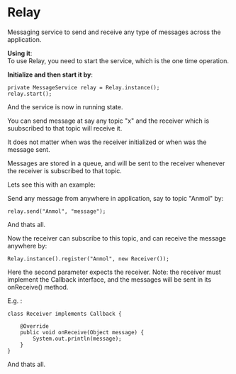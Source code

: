 # Relay
Messaging service to send and receive any type of messages across the application.

<b>Using it</b>:
<br>To use Relay, you need to start the service, which is the one time operation.

<b>Initialize and then start it by</b>: 

    private MessageService relay = Relay.instance();
    relay.start();

And the service is now in running state.

You can send message at say any topic "x" and the receiver which is suubscribed to that topic will receive it.

It does not matter when was the receiver initialized or when was the message sent. 

Messages are stored in a queue, and will be sent to the receiver whenever the receiver is subscribed to that topic.

Lets see this with an example:

Send any message from anywhere in application, say to topic "Anmol" by:

    relay.send("Anmol", "message"); 
And thats all.

Now the receiver can subscribe to this topic, and can receive the message anywhere by:

    Relay.instance().register("Anmol", new Receiver());

Here the second parameter expects the receiver. 
Note: the receiver must implement the Callback interface, and the messages will be sent in its onReceive() method.

E.g. : 

    class Receiver implements Callback {

        @Override
        public void onReceive(Object message) {
            System.out.println(message);
        }
    }

And thats all.

